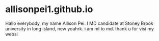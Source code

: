 # allisonpei1.github.io
Hallo everybody, my name Allison Pei. I MD candidate at Stoney Brook university in long island, new yoahrk. i am ml to md. thank u for visi my websi 

